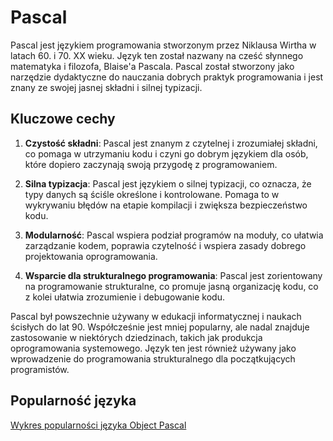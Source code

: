 # Pascal

Pascal jest językiem programowania stworzonym przez Niklausa Wirtha w latach 60. i 70. XX wieku. Język ten został nazwany na cześć słynnego matematyka i filozofa, Blaise'a Pascala. Pascal został stworzony jako narzędzie dydaktyczne do nauczania dobrych praktyk programowania i jest znany ze swojej jasnej składni i silnej typizacji.

## Kluczowe cechy

1. **Czystość składni**: Pascal jest znanym z czytelnej i zrozumiałej składni, co pomaga w utrzymaniu kodu i czyni go dobrym językiem dla osób, które dopiero zaczynają swoją przygodę z programowaniem.

2. **Silna typizacja**: Pascal jest językiem o silnej typizacji, co oznacza, że typy danych są ściśle określone i kontrolowane. Pomaga to w wykrywaniu błędów na etapie kompilacji i zwiększa bezpieczeństwo kodu.

3. **Modularność**: Pascal wspiera podział programów na moduły, co ułatwia zarządzanie kodem, poprawia czytelność i wspiera zasady dobrego projektowania oprogramowania.

4. **Wsparcie dla strukturalnego programowania**: Pascal jest zorientowany na programowanie strukturalne, co promuje jasną organizację kodu, co z kolei ułatwia zrozumienie i debugowanie kodu.

Pascal był powszechnie używany w edukacji informatycznej i naukach ścisłych do lat 90. Współcześnie jest mniej popularny, ale nadal znajduje zastosowanie w niektórych dziedzinach, takich jak produkcja oprogramowania systemowego. Język ten jest również używany jako wprowadzenie do programowania strukturalnego dla początkujących programistów.

## Popularność języka

[Wykres popularności języka Object Pascal](https://www.tiobe.com/tiobe-index/delphi-object-pascal/)
